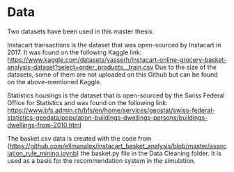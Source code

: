 # Data
Two datasets have been used in this master thesis.

Instacart transactions is the dataset that was open-sourced by Instacart in 2017. It was found on the following Kaggle link: https://www.kaggle.com/datasets/yasserh/instacart-online-grocery-basket-analysis-dataset?select=order_products__train.csv
Due to the size of the datasets, some of them are not uploaded on this Github but can be found on the above-mentioned Kaggle.

Statistics housings is the dataset that is open-sourced by the Swiss Federal Office for Statistics and was found on the following link: https://www.bfs.admin.ch/bfs/en/home/services/geostat/swiss-federal-statistics-geodata/population-buildings-dwellings-persons/buildings-dwellings-from-2010.html

The basket.csv data is created with the code from (https://github.com/ellmanalex/instacart_basket_analysis/blob/master/association_rule_mining.ipynb) the basket.py file in the Data Cleaning folder. It is used as a basis for the recommendation system in the simulation.
